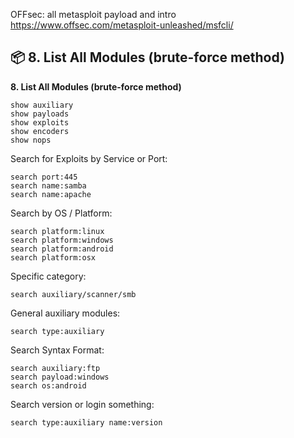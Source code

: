 

OFFsec: all metasploit payload and intro
https://www.offsec.com/metasploit-unleashed/msfcli/


## 📦 **8. List All Modules (brute-force method)**

**8. List All Modules (brute-force method)**
```
show auxiliary
show payloads
show exploits
show encoders
show nops
```


Search for Exploits by Service or Port:
```
search port:445
search name:samba
search name:apache
```

Search by OS / Platform:
```
search platform:linux
search platform:windows
search platform:android
search platform:osx
```

Specific category:
```
search auxiliary/scanner/smb
```

General auxiliary modules:
```
search type:auxiliary
```

Search Syntax Format:
```
search auxiliary:ftp
search payload:windows
search os:android
```


Search version or login something:
```
search type:auxiliary name:version
```

